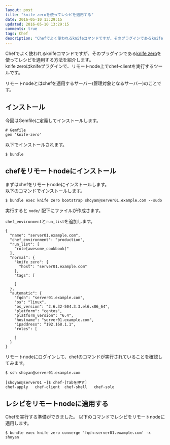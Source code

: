 ```yaml
---
layout: post
title: "knife zeroを使ってレシピを適用する"
date: 2016-05-10 13:29:15
updated: 2016-05-10 13:29:15
comments: true
tags: Chef
description: "Chefでよく使われるknifeコマンドですが、そのプラグインであるknife zeroを使ってレシピを適用する方法を紹介します。knife zeroはknifeプラグインで、リモートnode上でchef-clientを実行するツールです。"
---
```


Chefでよく使われるknifeコマンドですが、そのプラグインである[knife zero](https://github.com/higanworks/knife-zero)を使ってレシピを適用する方法を紹介します。  
knife zeroはknifeプラグインで、リモートnode上でchef-clientを実行するツールです。

リモートnodeとはchefを適用するサーバー(管理対象となるサーバー)のことです。

## インストール

今回はGemfileに定義してインストールします。


```
# Gemfile
gem 'knife-zero'

```

以下でインストールされます。


```
$ bundle

```

## chefをリモートnodeにインストール

まずはchefをリモートnodeにインストールします。  
以下のコマンドでインストールします。


```
$ bundle exec knife zero bootstrap shoyan@server01.example.com --sudo

```

実行すると `node/` 配下にファイルが作成さます。

`chef_environment`と`run_list`を追加します。


```
{
  "name": "server01.example.com",
  "chef_environment": "production",
  "run_list": [
    “role[awesome_cookbook]"
  ],
  "normal": {
    "knife_zero": {
      "host": "server01.example.com"
    },
    "tags": [

    ]
  },
  "automatic": {
    "fqdn": "server01.example.com",
    "os": "linux",
    "os_version": "2.6.32-504.3.3.el6.x86_64",
    "platform": "centos",
    "platform_version": "6.4",
    "hostname": "server01.example.com",
    "ipaddress": “192.168.1.1",
    "roles": [

    ]
  }
}

```

リモートnodeにログインして、chefのコマンドが実行されていることを確認してみます。


```
$ ssh shoyan@server01.example.com

[shoyan@server01 ~]$ chef-[Tabを押す]
chef-apply   chef-client  chef-shell   chef-solo

```

## レシピをリモートnodeに適用する

Chefを実行する準備ができました。
以下のコマンドでレシピをリモートnodeに適用します。


```
$ bundle exec knife zero converge 'fqdn:server01.example.com' -x shoyan

```

